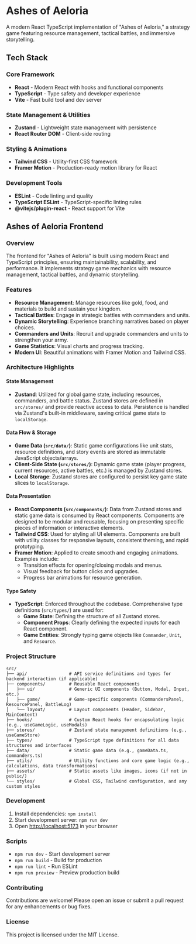# Ashes of Aeloria

A modern React TypeScript implementation of "Ashes of Aeloria," a strategy game featuring resource management, tactical battles, and immersive storytelling.

## Tech Stack

### Core Framework
- **React** - Modern React with hooks and functional components
- **TypeScript** - Type safety and developer experience
- **Vite** - Fast build tool and dev server

### State Management & Utilities
- **Zustand** - Lightweight state management with persistence
- **React Router DOM** - Client-side routing

### Styling & Animations
- **Tailwind CSS** - Utility-first CSS framework
- **Framer Motion** - Production-ready motion library for React

### Development Tools
- **ESLint** - Code linting and quality
- **TypeScript ESLint** - TypeScript-specific linting rules
- **@vitejs/plugin-react** - React support for Vite

## Ashes of Aeloria Frontend

### Overview
The frontend for "Ashes of Aeloria" is built using modern React and TypeScript principles, ensuring maintainability, scalability, and performance. It implements strategy game mechanics with resource management, tactical battles, and dynamic storytelling.

### Features
- **Resource Management**: Manage resources like gold, food, and materials to build and sustain your kingdom.
- **Tactical Battles**: Engage in strategic battles with commanders and units.
- **Dynamic Storytelling**: Experience branching narratives based on player choices.
- **Commanders and Units**: Recruit and upgrade commanders and units to strengthen your army.
- **Game Statistics**: Visual charts and progress tracking.
- **Modern UI**: Beautiful animations with Framer Motion and Tailwind CSS.

### Architecture Highlights

#### State Management
- **Zustand**: Utilized for global game state, including resources, commanders, and battle status. Zustand stores are defined in `src/stores/` and provide reactive access to data. Persistence is handled via Zustand's built-in middleware, saving critical game state to `localStorage`.

#### Data Flow & Storage
- **Game Data (`src/data/`)**: Static game configurations like unit stats, resource definitions, and story events are stored as immutable JavaScript objects/arrays.
- **Client-Side State (`src/stores/`)**: Dynamic game state (player progress, current resources, active battles, etc.) is managed by Zustand stores.
- **Local Storage**: Zustand stores are configured to persist key game state slices to `localStorage`.

#### Data Presentation
- **React Components (`src/components/`)**: Data from Zustand stores and static game data is consumed by React components. Components are designed to be modular and reusable, focusing on presenting specific pieces of information or interactive elements.
- **Tailwind CSS**: Used for styling all UI elements. Components are built with utility classes for responsive layouts, consistent theming, and rapid prototyping.
- **Framer Motion**: Applied to create smooth and engaging animations. Examples include:
    - Transition effects for opening/closing modals and menus.
    - Visual feedback for button clicks and upgrades.
    - Progress bar animations for resource generation.

#### Type Safety
- **TypeScript**: Enforced throughout the codebase. Comprehensive type definitions (`src/types/`) are used for:
    - **Game State**: Defining the structure of all Zustand stores.
    - **Component Props**: Clearly defining the expected inputs for each React component.
    - **Game Entities**: Strongly typing game objects like `Commander`, `Unit`, and `Resource`.

### Project Structure
```
src/
├── api/                # API service definitions and types for backend interaction (if applicable)
├── components/         # Reusable React components
│   ├── ui/             # Generic UI components (Button, Modal, Input, etc.)
│   ├── game/           # Game-specific components (CommandersPanel, ResourcePanel, BattleLog)
│   └── layout/         # Layout components (Header, Sidebar, MainContent)
├── hooks/              # Custom React hooks for encapsulating logic (e.g., useGameLogic, useModals)
├── stores/             # Zustand state management definitions (e.g., useGameStore)
├── types/              # TypeScript type definitions for all data structures and interfaces
├── data/               # Static game data (e.g., gameData.ts, commanders.ts)
├── utils/              # Utility functions and core game logic (e.g., calculations, data transformations)
├── assets/             # Static assets like images, icons (if not in public/)
└── styles/             # Global CSS, Tailwind configuration, and any custom styles
```

### Development
1. Install dependencies: `npm install`
2. Start development server: `npm run dev`
3. Open [http://localhost:5173](http://localhost:5173) in your browser

### Scripts
- `npm run dev` - Start development server
- `npm run build` - Build for production
- `npm run lint` - Run ESLint
- `npm run preview` - Preview production build

### Contributing
Contributions are welcome! Please open an issue or submit a pull request for any enhancements or bug fixes.

### License
This project is licensed under the MIT License.
